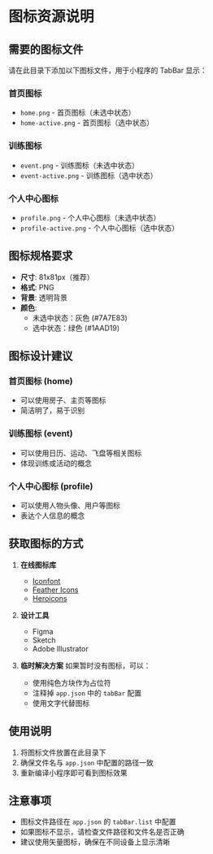 # 图标资源说明

## 需要的图标文件

请在此目录下添加以下图标文件，用于小程序的 TabBar 显示：

### 首页图标
- `home.png` - 首页图标（未选中状态）
- `home-active.png` - 首页图标（选中状态）

### 训练图标  
- `event.png` - 训练图标（未选中状态）
- `event-active.png` - 训练图标（选中状态）

### 个人中心图标
- `profile.png` - 个人中心图标（未选中状态）
- `profile-active.png` - 个人中心图标（选中状态）

## 图标规格要求

- **尺寸**: 81x81px（推荐）
- **格式**: PNG
- **背景**: 透明背景
- **颜色**: 
  - 未选中状态：灰色 (#7A7E83)
  - 选中状态：绿色 (#1AAD19)

## 图标设计建议

### 首页图标 (home)
- 可以使用房子、主页等图标
- 简洁明了，易于识别

### 训练图标 (event)
- 可以使用日历、运动、飞盘等相关图标
- 体现训练或活动的概念

### 个人中心图标 (profile)
- 可以使用人物头像、用户等图标
- 表达个人信息的概念

## 获取图标的方式

1. **在线图标库**
   - [Iconfont](https://www.iconfont.cn/)
   - [Feather Icons](https://feathericons.com/)
   - [Heroicons](https://heroicons.com/)

2. **设计工具**
   - Figma
   - Sketch
   - Adobe Illustrator

3. **临时解决方案**
   如果暂时没有图标，可以：
   - 使用纯色方块作为占位符
   - 注释掉 `app.json` 中的 `tabBar` 配置
   - 使用文字代替图标

## 使用说明

1. 将图标文件放置在此目录下
2. 确保文件名与 `app.json` 中配置的路径一致
3. 重新编译小程序即可看到图标效果

## 注意事项

- 图标文件路径在 `app.json` 的 `tabBar.list` 中配置
- 如果图标不显示，请检查文件路径和文件名是否正确
- 建议使用矢量图标，确保在不同设备上显示清晰
